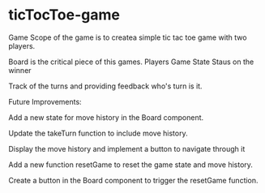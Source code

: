 # ticTocToe-game
Game Scope of the game is to createa simple tic tac toe game with two players.

Board is the critical piece of this games. Players Game State Staus on the winner

Track of the turns and providing feedback who's turn is it.


Future Improvements:

Add a new state for move history in the Board component.

Update the takeTurn function to include move history.

Display the move history and implement a button to navigate through it

Add a new function resetGame to reset the game state and move history.

Create a button in the Board component to trigger the resetGame function.
